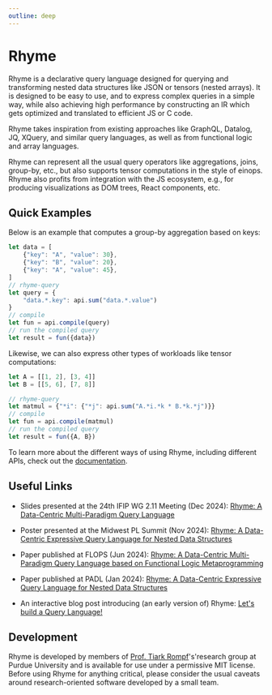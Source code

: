 ```yaml
---
outline: deep
---
```


# Rhyme

Rhyme is a declarative query language designed for querying and transforming nested data 
structures like JSON or tensors (nested arrays). It is designed to be easy to use, and to 
express complex queries in a simple way, while also achieving high performance by constructing 
an IR which gets optimized and translated to efficient JS or C code.

Rhyme takes inspiration from existing approaches like GraphQL, Datalog, JQ, XQuery, and 
similar query languages, as well as from functional logic and array languages.

Rhyme can represent all the usual query operators like aggregations, joins, group-by, etc.,
but also supports tensor computations in the style of einops. Rhyme also profits from integration
with the JS ecosystem, e.g., for producing visualizations as DOM trees, React components, etc.


## Quick Examples

Below is an example that computes a group-by aggregation based on keys:
```js
let data = [
    {"key": "A", "value": 30},
    {"key": "B", "value": 20},
    {"key": "A", "value": 45},
]
// rhyme-query
let query = {
    "data.*.key": api.sum("data.*.value")
}
// compile 
let fun = api.compile(query)
// run the compiled query
let result = fun({data})
```

Likewise, we can also express other types of workloads like tensor computations:
```js
let A = [[1, 2], [3, 4]]
let B = [[5, 6], [7, 8]]

// rhyme-query
let matmul = {"*i": {"*j": api.sum("A.*i.*k * B.*k.*j")}}
// compile
let fun = api.compile(matmul)
// run the compiled query
let result = fun({A, B})
```

To learn more about the different ways of using Rhyme, including different APIs, check out the [documentation](/docs/frontends).



## Useful Links

- Slides presented at the 24th IFIP WG 2.11 Meeting (Dec 2024): [Rhyme: A Data-Centric Multi-Paradigm Query Language](https://docs.google.com/presentation/d/1yljJLrcbHdGiKhMhAoQkgLJnMqCgEc5Uy6Se0Dz0V0Y/view)

- Poster presented at the Midwest PL Summit (Nov 2024): [Rhyme: A Data-Centric Expressive Query Language for Nested Data Structures](https://docs.google.com/drawings/d/16PsXYFohtb8WhrVIC3y53FeYj3xHDZvQUcSp5fyd0Bg/view)

- Paper published at FLOPS (Jun 2024):
  [Rhyme: A Data-Centric Multi-Paradigm Query Language based on Functional Logic Metaprogramming](https://www.cs.purdue.edu/homes/rompf/papers/abeysinghe-preprint2401.pdf)

- Paper published at PADL (Jan 2024):
  [Rhyme: A Data-Centric Expressive Query Language for Nested Data Structures](https://www.cs.purdue.edu/homes/rompf/papers/abeysinghe-padl24.pdf)

- An interactive blog post introducing (an early version of) Rhyme:
  [Let's build a Query Language!](https://tiarkrompf.github.io/notes/?/js-queries/)


## Development

Rhyme is developed by members of [Prof. Tiark Rompf](https://tiarkrompf.github.io)'s'research group 
at Purdue University and is available for use under a permissive MIT license. 
Before using Rhyme for anything critical, please consider the usual caveats around research-oriented 
software developed by a small team.

